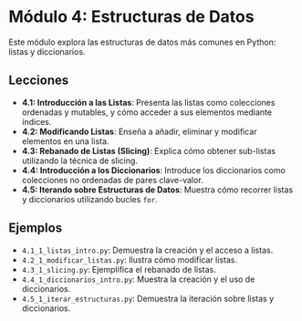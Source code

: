 # Módulo 4: Estructuras de Datos

Este módulo explora las estructuras de datos más comunes en Python: listas y diccionarios.

## Lecciones

* **4.1: Introducción a las Listas**: Presenta las listas como colecciones ordenadas y mutables, y cómo acceder a sus elementos mediante índices.
* **4.2: Modificando Listas**: Enseña a añadir, eliminar y modificar elementos en una lista.
* **4.3: Rebanado de Listas (Slicing)**: Explica cómo obtener sub-listas utilizando la técnica de slicing.
* **4.4: Introducción a los Diccionarios**: Introduce los diccionarios como colecciones no ordenadas de pares clave-valor.
* **4.5: Iterando sobre Estructuras de Datos**: Muestra cómo recorrer listas y diccionarios utilizando bucles `for`.

## Ejemplos

* `4.1_1_listas_intro.py`: Demuestra la creación y el acceso a listas.
* `4.2_1_modificar_listas.py`: Ilustra cómo modificar listas.
* `4.3_1_slicing.py`: Ejemplifica el rebanado de listas.
* `4.4_1_diccionarios_intro.py`: Muestra la creación y el uso de diccionarios.
* `4.5_1_iterar_estructuras.py`: Demuestra la iteración sobre listas y diccionarios.
